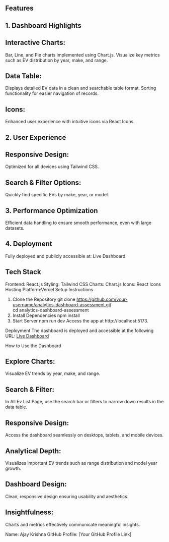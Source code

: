 ## Features
## 1. Dashboard Highlights
## Interactive Charts:
Bar, Line, and Pie charts implemented using Chart.js.
Visualize key metrics such as EV distribution by year, make, and range.
## Data Table:
Displays detailed EV data in a clean and searchable table format.
Sorting functionality for easier navigation of records.
## Icons:
Enhanced user experience with intuitive icons via React Icons.
## 2. User Experience
## Responsive Design:
Optimized for all devices using Tailwind CSS.
## Search & Filter Options:
Quickly find specific EVs by make, year, or model.
## 3. Performance Optimization
Efficient data handling to ensure smooth performance, even with large datasets.
## 4. Deployment
Fully deployed and publicly accessible at: Live Dashboard
## Tech Stack
Frontend: React.js
Styling: Tailwind CSS
Charts: Chart.js
Icons: React Icons
Hosting Platform:Vercel
Setup Instructions
1. Clone the Repository
git clone https://github.com/your-username/analytics-dashboard-assessment.git  
cd analytics-dashboard-assessment  
2. Install Dependencies
npm install
3. Start Server
npm run dev 
Access the app at http://localhost:5173.

Deployment
The dashboard is deployed and accessible at the following URL:
[Live Dashboard](https://analytics-dashboard-assessment-nine.vercel.app/)

How to Use the Dashboard
## Explore Charts: 
Visualize EV trends by year, make, and range.
## Search & Filter: 
In All Ev List Page, use the search bar or filters to narrow down results in the data table.
## Responsive Design: 
Access the dashboard seamlessly on desktops, tablets, and mobile devices.

## Analytical Depth:
Visualizes important EV trends such as range distribution and model year growth.
## Dashboard Design:
Clean, responsive design ensuring usability and aesthetics.
## Insightfulness:
Charts and metrics effectively communicate meaningful insights.


Name: Ajay Krishna
GitHub Profile: [Your GitHub Profile Link]


